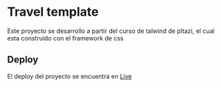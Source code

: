 # Travel template

Este proyecto se desarrollo a partir del curso de talwind de pltazi, el cual esta construido con el framework de css


## Deploy

El deploy del proyecto se encuentra en <a href="https://desanlesr95.github.io/TravelTemplate/">Live</a>